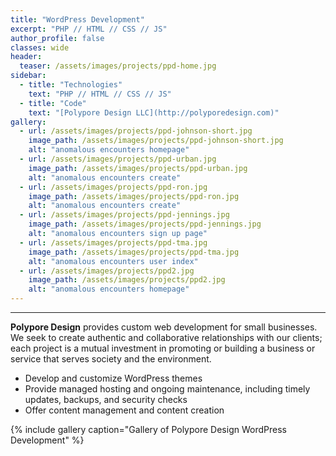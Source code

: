 ```yaml
---
title: "WordPress Development"
excerpt: "PHP // HTML // CSS // JS"
author_profile: false
classes: wide
header:
  teaser: /assets/images/projects/ppd-home.jpg
sidebar:
  - title: "Technologies"
    text: "PHP // HTML // CSS // JS"
  - title: "Code"
    text: "[Polypore Design LLC](http://polyporedesign.com)"
gallery:
  - url: /assets/images/projects/ppd-johnson-short.jpg
    image_path: /assets/images/projects/ppd-johnson-short.jpg
    alt: "anomalous encounters homepage"
  - url: /assets/images/projects/ppd-urban.jpg
    image_path: /assets/images/projects/ppd-urban.jpg
    alt: "anomalous encounters create"
  - url: /assets/images/projects/ppd-ron.jpg
    image_path: /assets/images/projects/ppd-ron.jpg
    alt: "anomalous encounters create"
  - url: /assets/images/projects/ppd-jennings.jpg
    image_path: /assets/images/projects/ppd-jennings.jpg
    alt: "anomalous encounters sign up page"
  - url: /assets/images/projects/ppd-tma.jpg
    image_path: /assets/images/projects/ppd-tma.jpg
    alt: "anomalous encounters user index"
  - url: /assets/images/projects/ppd2.jpg
    image_path: /assets/images/projects/ppd2.jpg
    alt: "anomalous encounters homepage"
---
```

***

**Polypore Design** provides custom web development for small businesses. We seek to create authentic and collaborative relationships with our clients; each project is a mutual investment in promoting or building a business or service that serves society and the environment.

+ Develop and customize WordPress themes
+ Provide managed hosting and ongoing maintenance, including timely updates, backups, and security checks
+ Offer content management and content creation

{% include gallery caption="Gallery of Polypore Design WordPress Development" %}
